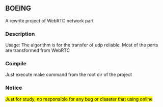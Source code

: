 ## BOEING

<p>A rewrite project of WebRTC network part </p>

### Description

<p>Usage: The algorithm is for the transfer of udp reliable. Most of the parts are transformed from WebRTC  </p>

### Compile

<p>Just execute make command from the root dir of the project</p>

### Notice

<p><mark>Just for study, no responsible for any bug or disaster that using online</mark></p>
